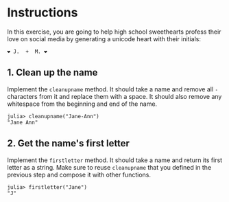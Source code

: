 # Instructions

In this exercise, you are going to help high school sweethearts profess their love on social media by generating a unicode heart with their initials:

```
❤ J.  +  M. ❤
```

## 1. Clean up the name

Implement the `cleanupname` method.
It should take a name and remove all `-` characters from it and replace them with a space.
It should also remove any whitespace from the beginning and end of the name.

```julia-repl
julia> cleanupname("Jane-Ann")
"Jane Ann"
```

## 2. Get the name's first letter

Implement the `firstletter` method.
It should take a name and return its first letter as a string.
Make sure to reuse `cleanupname` that you defined in the previous step and compose it with other functions.

```julia-repl
julia> firstletter("Jane")
"J"
```
